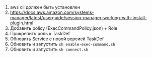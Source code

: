 
1. aws cli должен быть установлен
2. https://docs.aws.amazon.com/systems-manager/latest/userguide/session-manager-working-with-install-plugin.html
3. Добавить policy (ExecCommandPolicy.json) + Role
4. Прикрепить роль к TaskDef
5. Обновить Service с новой версией TaskDef
3. Обновить и запустить `sh enable-exec-command.sh`
4. Обновить и запустить `sh connect.sh`
